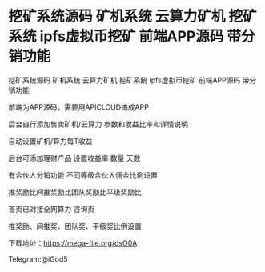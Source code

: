 # 挖矿系统源码 矿机系统 云算力矿机 挖矿系统 ipfs虚拟币挖矿 前端APP源码 带分销功能

挖矿系统源码 矿机系统 云算力矿机 挖矿系统 ipfs虚拟币挖矿 前端APP源码 带分销功能

前端为APP源码，需要用APICLOUD搞成APP

后台自行添加售卖矿机/云算力 参数和收益比率和详情说明

自动设置矿机/算力每T收益

后台可添加理财产品 设置收益率 数量 天数

有合伙人分销功能  不同等级合伙人佣金比例设置

推奖励比间推奖励比团队奖励比平级奖励比

首页已对接全网算力 咨询页

推奖励、间推奖、团队奖、平级奖比例设置

下载地址：https://mega-file.org/dsO0A

Telegram:@iGod5
